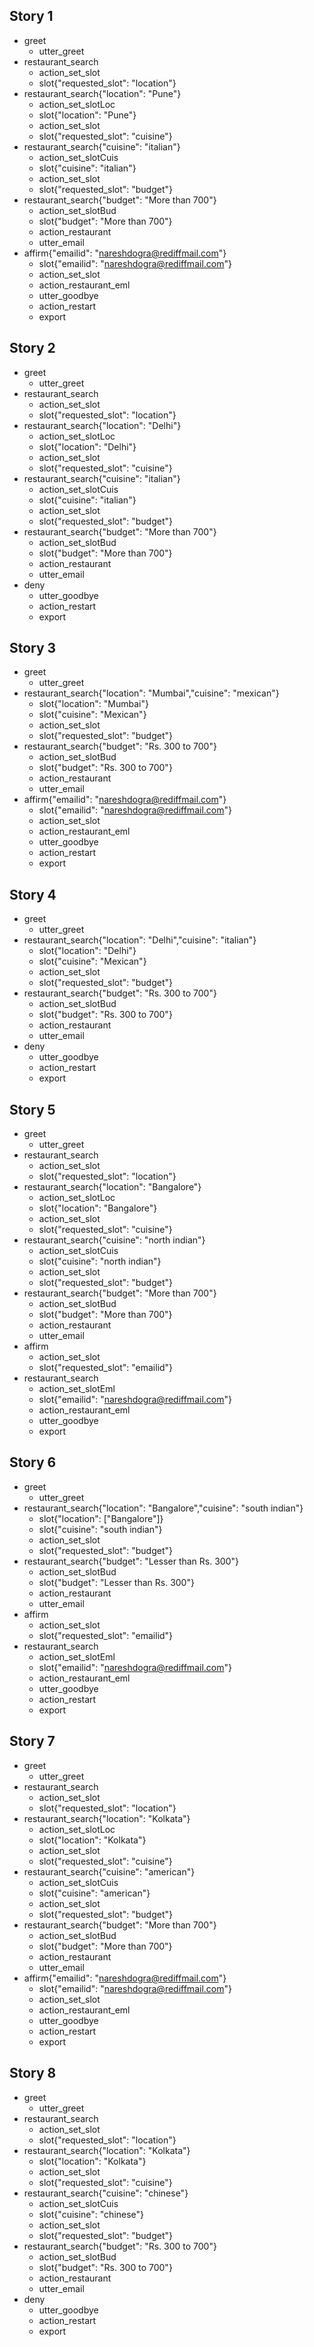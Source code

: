 ## Story 1
* greet
    - utter_greet
* restaurant_search	
    - action_set_slot
    - slot{"requested_slot": "location"}
* restaurant_search{"location": "Pune"}
    - action_set_slotLoc
    - slot{"location": "Pune"}
    - action_set_slot
    - slot{"requested_slot": "cuisine"}
* restaurant_search{"cuisine": "italian"}
    - action_set_slotCuis
    - slot{"cuisine": "italian"}
    - action_set_slot
    - slot{"requested_slot": "budget"}
* restaurant_search{"budget": "More than 700"}
    - action_set_slotBud
    - slot{"budget": "More than 700"}
    - action_restaurant
    - utter_email
* affirm{"emailid": "nareshdogra@rediffmail.com"}
    - slot{"emailid": "nareshdogra@rediffmail.com"}
    - action_set_slot
    - action_restaurant_eml
	- utter_goodbye
	- action_restart
    - export
	
## Story 2
* greet
    - utter_greet
* restaurant_search	
    - action_set_slot
    - slot{"requested_slot": "location"}
* restaurant_search{"location": "Delhi"}
    - action_set_slotLoc
    - slot{"location": "Delhi"}
    - action_set_slot
    - slot{"requested_slot": "cuisine"}
* restaurant_search{"cuisine": "italian"}
    - action_set_slotCuis
    - slot{"cuisine": "italian"}
    - action_set_slot
    - slot{"requested_slot": "budget"}
* restaurant_search{"budget": "More than 700"}
    - action_set_slotBud
    - slot{"budget": "More than 700"}
    - action_restaurant
    - utter_email                     	  
* deny
	- utter_goodbye
	- action_restart
    - export	

## Story 3
* greet
    - utter_greet
* restaurant_search{"location": "Mumbai","cuisine": "mexican"}
    - slot{"location": "Mumbai"}
    - slot{"cuisine": "Mexican"}
    - action_set_slot
    - slot{"requested_slot": "budget"}
* restaurant_search{"budget": "Rs. 300 to 700"}
    - action_set_slotBud
    - slot{"budget": "Rs. 300 to 700"}
    - action_restaurant
    - utter_email
* affirm{"emailid": "nareshdogra@rediffmail.com"}
    - slot{"emailid": "nareshdogra@rediffmail.com"}
    - action_set_slot
    - action_restaurant_eml
	- utter_goodbye
	- action_restart
    - export	
 
## Story 4
* greet
    - utter_greet
* restaurant_search{"location": "Delhi","cuisine": "italian"}
    - slot{"location": "Delhi"}
    - slot{"cuisine": "Mexican"}
    - action_set_slot
    - slot{"requested_slot": "budget"}
* restaurant_search{"budget": "Rs. 300 to 700"}
    - action_set_slotBud
    - slot{"budget": "Rs. 300 to 700"}
    - action_restaurant
    - utter_email
* deny
	- utter_goodbye
	- action_restart
    - export	


## Story 5
* greet
    - utter_greet
* restaurant_search	
    - action_set_slot
    - slot{"requested_slot": "location"}
* restaurant_search{"location": "Bangalore"}
    - action_set_slotLoc
    - slot{"location": "Bangalore"}
    - action_set_slot
    - slot{"requested_slot": "cuisine"}
* restaurant_search{"cuisine": "north indian"}
    - action_set_slotCuis
    - slot{"cuisine": "north indian"}
    - action_set_slot
    - slot{"requested_slot": "budget"}
* restaurant_search{"budget": "More than 700"}
    - action_set_slotBud
    - slot{"budget": "More than 700"}
    - action_restaurant
    - utter_email
* affirm
    - action_set_slot
    - slot{"requested_slot": "emailid"}
* restaurant_search
    - action_set_slotEml
    - slot{"emailid": "nareshdogra@rediffmail.com"}
    - action_restaurant_eml
    - utter_goodbye
    - export

## Story 6
* greet
    - utter_greet
* restaurant_search{"location": "Bangalore","cuisine": "south indian"}
    - slot{"location": ["Bangalore"]}
    - slot{"cuisine": "south indian"}
    - action_set_slot
    - slot{"requested_slot": "budget"}
* restaurant_search{"budget": "Lesser than Rs. 300"}
    - action_set_slotBud
    - slot{"budget": "Lesser than Rs. 300"}
    - action_restaurant
    - utter_email
* affirm
    - action_set_slot
    - slot{"requested_slot": "emailid"}
* restaurant_search
    - action_set_slotEml	
    - slot{"emailid": "nareshdogra@rediffmail.com"}
    - action_restaurant_eml
	- utter_goodbye
	- action_restart
    - export	
	

## Story 7
* greet
    - utter_greet
* restaurant_search	
    - action_set_slot
    - slot{"requested_slot": "location"}
* restaurant_search{"location": "Kolkata"}
    - action_set_slotLoc
    - slot{"location": "Kolkata"}
    - action_set_slot
    - slot{"requested_slot": "cuisine"}
* restaurant_search{"cuisine": "american"}
    - action_set_slotCuis
    - slot{"cuisine": "american"}
    - action_set_slot
    - slot{"requested_slot": "budget"}
* restaurant_search{"budget": "More than 700"}
    - action_set_slotBud
    - slot{"budget": "More than 700"}
    - action_restaurant
    - utter_email
* affirm{"emailid": "nareshdogra@rediffmail.com"}
    - slot{"emailid": "nareshdogra@rediffmail.com"}
    - action_set_slot
    - action_restaurant_eml
	- utter_goodbye
	- action_restart
    - export	

	
## Story 8
* greet
    - utter_greet
* restaurant_search	
    - action_set_slot
    - slot{"requested_slot": "location"}
* restaurant_search{"location": "Kolkata"}
    - slot{"location": "Kolkata"}
    - action_set_slot
    - slot{"requested_slot": "cuisine"}	
* restaurant_search{"cuisine": "chinese"}
    - action_set_slotCuis
    - slot{"cuisine": "chinese"}
    - action_set_slot
    - slot{"requested_slot": "budget"}
* restaurant_search{"budget": "Rs. 300 to 700"}
    - action_set_slotBud
    - slot{"budget": "Rs. 300 to 700"}
    - action_restaurant
    - utter_email
* deny
	- utter_goodbye
	- action_restart
    - export	
	
